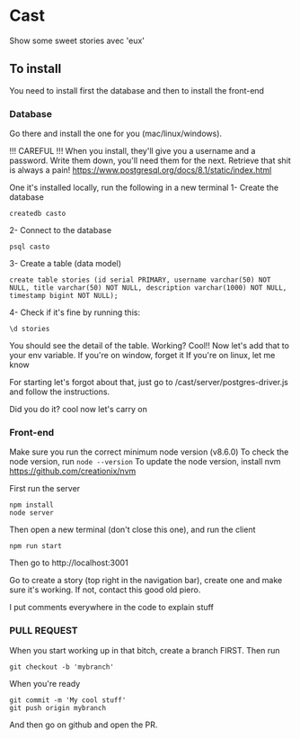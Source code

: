 # Cast

Show some sweet stories avec 'eux'

## To install

You need to install first the database and then to install the front-end

### Database

Go there and install the one for you (mac/linux/windows).

!!! CAREFUL !!!
When you install, they'll give you a username and a password. Write them down, you'll need them for the next. Retrieve that shit is always a pain!
https://www.postgresql.org/docs/8.1/static/index.html

One it's installed locally, run the following in a new terminal
1- Create the database

```
createdb casto
```

2- Connect to the database

```
psql casto
```

3- Create a table (data model)

```
create table stories (id serial PRIMARY, username varchar(50) NOT NULL, title varchar(50) NOT NULL, description varchar(1000) NOT NULL, timestamp bigint NOT NULL);
```

4- Check if it's fine by running this:

```
\d stories
```

You should see the detail of the table. Working? Cool!! Now let's add that to your env variable.
If you're on window, forget it
If you're on linux, let me know

For starting let's forgot about that, just go to /cast/server/postgres-driver.js and follow the instructions.

Did you do it? cool now let's carry on

### Front-end

Make sure you run the correct minimum node version (v8.6.0)
To check the node version, run `node --version`
To update the node version, install nvm https://github.com/creationix/nvm

First run the server

```
npm install
node server
```

Then open a new terminal (don't close this one), and run the client

```
npm run start
```

Then go to http://localhost:3001

Go to create a story (top right in the navigation bar), create one and make sure it's working. If not, contact this good old piero.

I put comments everywhere in the code to explain stuff

### PULL REQUEST

When you start working up in that bitch, create a branch FIRST. Then run

```
git checkout -b 'mybranch'
```

When you're ready

```
git commit -m 'My cool stuff'
git push origin mybranch
```

And then go on github and open the PR.
